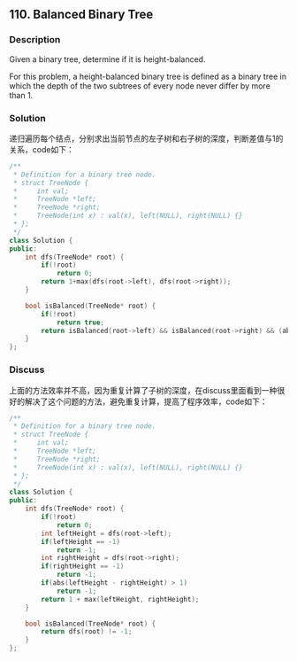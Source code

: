 ## 110. Balanced Binary Tree
### Description
Given a binary tree, determine if it is height-balanced.

For this problem, a height-balanced binary tree is defined as a binary tree in which the depth of the two subtrees of every node never differ by more than 1.

### Solution
递归遍历每个结点，分别求出当前节点的左子树和右子树的深度，判断差值与1的关系，code如下：

```C++
/**
 * Definition for a binary tree node.
 * struct TreeNode {
 *     int val;
 *     TreeNode *left;
 *     TreeNode *right;
 *     TreeNode(int x) : val(x), left(NULL), right(NULL) {}
 * };
 */
class Solution {
public:
    int dfs(TreeNode* root) {
        if(!root)
            return 0;
        return 1+max(dfs(root->left), dfs(root->right));
    }

    bool isBalanced(TreeNode* root) {
        if(!root)
            return true;
        return isBalanced(root->left) && isBalanced(root->right) && (abs(dfs(root->left)-dfs(root->right))<=1);
    }
};
```

### Discuss
上面的方法效率并不高，因为重复计算了子树的深度，在discuss里面看到一种很好的解决了这个问题的方法，避免重复计算，提高了程序效率，code如下：

```C++
/**
 * Definition for a binary tree node.
 * struct TreeNode {
 *     int val;
 *     TreeNode *left;
 *     TreeNode *right;
 *     TreeNode(int x) : val(x), left(NULL), right(NULL) {}
 * };
 */
class Solution {
public:
    int dfs(TreeNode* root) {
        if(!root)
            return 0;
        int leftHeight = dfs(root->left);
        if(leftHeight == -1)
            return -1;
        int rightHeight = dfs(root->right);
        if(rightHeight == -1)
            return -1;
        if(abs(leftHeight - rightHeight) > 1)
            return -1;
        return 1 + max(leftHeight, rightHeight);
    }

    bool isBalanced(TreeNode* root) {
        return dfs(root) != -1;
    }
};
```